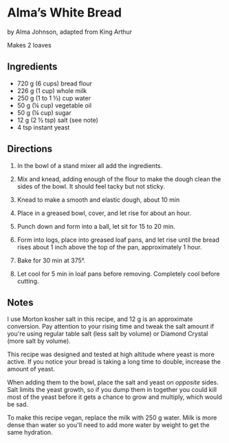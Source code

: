 # Alma’s White Bread
by Alma Johnson, adapted from King Arthur

Makes 2 loaves

## Ingredients

* 720 g (6 cups) bread flour
* 226 g (1 cup) whole milk
* 250 g (1 to 1 ⅓) cup water
* 50 g (¼ cup) vegetable oil
* 50 g (¼ cup) sugar
* 12 g (2 ½ tsp) salt (see note)
* 4 tsp instant yeast 

## Directions
1. In the bowl of a stand mixer all add the ingredients.

2. Mix and knead, adding enough of the flour to make the dough clean the sides of the bowl. It should feel tacky but not sticky.

3. Knead to make a smooth and elastic dough, about 10 min

4. Place in a greased bowl, cover, and let rise for about an hour.

5. Punch down and form into a ball, let sit for 15 to 20 min.

6. Form into logs, place into greased loaf pans, and let rise until the bread rises about 1 inch above the top of the pan, approximately 1 hour.

7. Bake for 30 min at 375°. 

8. Let cool for 5 min in loaf pans before removing. Completely cool before cutting.

## Notes
I use Morton kosher salt in this recipe, and 12 g is an approximate conversion. Pay attention to your rising time and tweak the salt amount if you're using regular table salt (less salt by volume) or Diamond Crystal (more salt by volume).

This recipe was designed and tested at high altitude where yeast is more active. If you notice your bread is taking a long time to double, increase the amount of yeast. 

When adding them to the bowl, place the salt and yeast on *opposite* sides. Salt limits the yeast growth, so if you dump them in together you could kill most of the yeast before it gets a chance to grow and multiply, which would be sad.

To make this recipe vegan, replace the milk with 250 g water. Milk is more dense than water so you'll need to add more water by weight to get the same hydration.